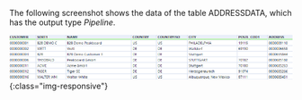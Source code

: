 The following screenshot shows the data of the table ADDRESSDATA, which has the output type *Pipeline*.

![Bapi-Output](/img/content/extractors.bapi/Bapi-Output-addressdata.png){:class="img-responsive"} 

